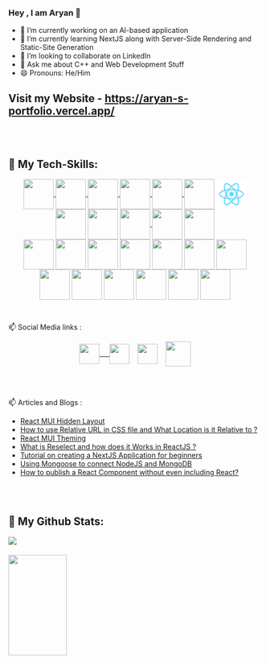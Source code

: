 ### Hey , I am Aryan 👋




- 🔭 I’m currently working on an AI-based application
- 🌱 I’m currently learning NextJS along with Server-Side Rendering and Static-Site Generation
- 👯 I’m looking to collaborate on LinkedIn
- 💬 Ask me about C++ and Web Development Stuff
- 😄 Pronouns: He/Him


## Visit my Website - https://aryan-s-portfolio.vercel.app/

<br>
<br>

## 🚀 My Tech-Skills:


<p align ="center"> 
    <a href="https://developer.mozilla.org/en-US/docs/Web/HTML" target="_blank"> <img align="center"src="https://img.icons8.com/color/48/000000/html-5.png" height="60" width="60"/> </a> 
    <a href="https://developer.mozilla.org/en-US/docs/Web/CSS" target="_blank"> <img align="center" src="https://img.icons8.com/color/48/000000/css3.png" height="60" width="60"/> </a> 
    <a href="https://getbootstrap.com" target="_blank"> <img align="center" src="https://img.icons8.com/color/48/000000/bootstrap.png" height="60" width="60"/> </a> 
    <a href="https://www.javascript.com/" target="_blank"> <img align="center" src="https://img.icons8.com/color/48/000000/javascript--v1.png" height="60" width="60"/> </a>
    <a href="https://www.geeksforgeeks.org/c-plus-plus/" target="_blank"><img align="center" src="https://img.icons8.com/color/48/000000/c-plus-plus-logo.png" height="60" width="60"/> </a>      
    <!--<a href="https://developer.android.com/courses?gclid=CjwKCAjwj42UBhAAEiwACIhADk0N9MLGaC0W_NdDiaykR-vchQ9ggSoidXae_tqVRbGUVniFAibkpBoCp2UQAvD_BwE" target="_blank"><img align="center" src="https://img.icons8.com/color/48/000000/android.png" height="60" width="60"/> </a> -->
    <a href="https://github.com/" target="_blank"><img align="center" src="https://img.icons8.com/color/48/000000/github--v3.png" height="60" width="60"/></a>
    <a href="https://reactjs.org/" target="_blank"> <img align="center"src="https://raw.githubusercontent.com/github/explore/80688e429a7d4ef2fca1e82350fe8e3517d3494d/topics/react/react.png" height="60" width="60"/></a> 
    <a href="https://code.visualstudio.com/" target="_blank"><img align="center" src="https://img.icons8.com/color/48/000000/visual-studio-code-2019.png" height="60" width="60"/></a> 
  <a href="https://www.mysql.com/" target="_blank"> <img align="center"src="https://img.icons8.com/color/48/000000/mysql.png" height="60" width="60"/></a> 
<!--   <a href="https://www.linux.org/" target="_blank"> <img align="center"src="https://img.icons8.com/color/48/000000/linux.png" height="60" width="60"/></a>  -->
    <a href="https://nodejs.org" target="_blank"> <img align="center" src="https://img.icons8.com/color/48/000000/nodejs.png" height="60" width="60"/> </a>
    <a href="https://nextjs.org/" target="_blank"> <img align="center"src="https://raw.githubusercontent.com/danielcranney/readme-generator/main/public/icons/skills/nextjs-colored-dark.svg" height="60" width="60"/></a>
    <a href="https://www.mongodb.com/brand-resources" target="_blank"> <img align="center"src="https://img.icons8.com/color/48/000000/mongodb.png" height="60" width="60"/></a>
<!--     <a href="https://nodejs.org" target="_blank"> <img align="center" src="https://res.cloudinary.com/practicaldev/image/fetch/s--GEOe8aLy--/c_imagga_scale,f_auto,fl_progressive,h_420,q_auto,w_1000/https://dev-to-uploads.s3.amazonaws.com/i/qgjn9fi1vff7thgbbecs.jpeg" height="60" width="110"/> </a> -->
    <br/>
    <a href="https://mui.com/" target="_blank"> <img align="center"src="https://raw.githubusercontent.com/danielcranney/readme-generator/main/public/icons/skills/materialui-colored.svg" height="60" width="60"/></a>
    <a href="https://redux.js.org/" target="_blank"> <img align="center"src="https://raw.githubusercontent.com/danielcranney/readme-generator/main/public/icons/skills/redux-colored.svg" height="60" width="60"/></a>
  <a href="https://tailwindcss.com/" target="_blank"> <img align="center"src="https://raw.githubusercontent.com/danielcranney/readme-generator/main/public/icons/skills/tailwindcss-colored.svg" height="60" width="60"/></a>
    <a href="https://tailwindcss.com/" target="_blank"> <img align="center"src="https://camo.githubusercontent.com/dd4b2422ed3bfc9da88c43d18550375c66f9584327dff7ecc19315ce50b96f07/68747470733a2f2f7777772e766563746f726c6f676f2e7a6f6e652f6c6f676f732f66697265626173652f66697265626173652d69636f6e2e737667" height="60" width="60"/></a>
    <a href="https://www.adobe.com/in/products/photoshop.html" target="_blank"> <img align="center"src="https://raw.githubusercontent.com/danielcranney/readme-generator/main/public/icons/skills/photoshop-colored.svg" height="60" width="60"/></a>
    <a href="https://webpack.js.org/" target="_blank"> <img align="center"src="https://raw.githubusercontent.com/danielcranney/readme-generator/main/public/icons/skills/webpack-colored.svg" height="60" width="60"/></a>
    <a href="https://dev.to/aryan_shourie" target="_blank"> <img align="center"src="https://raw.githubusercontent.com/danielcranney/readme-generator/main/public/icons/socials/devdotto-dark.svg" height="60" width="60"/></a>
    <a href="https://babeljs.io/" target="_blank"> <img align="center"src="https://raw.githubusercontent.com/danielcranney/readme-generator/main/public/icons/skills/babel-colored-dark.svg" height="60" width="60"/></a>
    <a href="https://medium.com/@shouriearyandev" target="_blank"> <img align="center"src="https://raw.githubusercontent.com/danielcranney/readme-generator/main/public/icons/socials/medium-dark.svg" height="60" width="60"/></a>
    <a href="https://stackoverflow.com/users/22260408/aryandev-shourie" target="_blank"> <img align="center"src="https://raw.githubusercontent.com/danielcranney/readme-generator/main/public/icons/socials/stackoverflow.svg" height="60" width="60"/></a>
    <a href="https://www.java.com/en/" target="_blank"> <img align="center"src="https://raw.githubusercontent.com/danielcranney/readme-generator/main/public/icons/skills/java-colored.svg" height="60" width="60"/></a>
    <a href="https://cloud.google.com/" target="_blank"> <img align="center"src="https://camo.githubusercontent.com/582944f6627732531ce1a2e20ad43538d1896e16a5f159ea28fd137dbb8e798a/68747470733a2f2f7777772e766563746f726c6f676f2e7a6f6e652f6c6f676f732f676f6f676c655f636c6f75642f676f6f676c655f636c6f75642d69636f6e2e737667" height="60" width="60"/></a>
    <a href="https://www.figma.com/" target="_blank"> <img align="center"src="https://raw.githubusercontent.com/danielcranney/readme-generator/main/public/icons/skills/figma-colored.svg" height="60" width="60"/></a>
</p>
<br>



📫 Social Media links :

<p align ="center">
<a href="https://www.linkedin.com/in/aryandev-shourie-175025229/"><img align="center" src="https://raw.githubusercontent.com/rahuldkjain/github-profile-readme-generator/master/src/images/icons/Social/linked-in-alt.svg" height="40" width="40" /> &nbsp; &nbsp;
<a href="https://www.instagram.com/aryan_shourie/"><img align="center" src="https://raw.githubusercontent.com/rahuldkjain/github-profile-readme-generator/master/src/images/icons/Social/instagram.svg" height="40" width="40" /></a>&nbsp; &nbsp;
<a href="https://www.facebook.com/aryandev.shourie/"><img align="center" src="https://raw.githubusercontent.com/rahuldkjain/github-profile-readme-generator/master/src/images/icons/Social/facebook.svg" height="40" width="40" /></a>&nbsp; &nbsp;
<a href = "mailto:shouriearyandev@gmail.com"><img align="center" src="https://img.icons8.com/color/50/000000/gmail-new.png" height="50" width="50" /><a>
 </p>

 <br><br>   

 📫 Articles and Blogs :
<ul>
    <li><a href="https://www.geeksforgeeks.org/react-mui-hidden-layout/">React MUI Hidden Layout</a></li>
    <li><a href="https://www.geeksforgeeks.org/how-to-use-relative-url-in-css-file-and-what-location-is-it-relative-to/">How to use Relative URL in CSS file and What Location is it Relative to ?</a></li>
    <li><a href="https://www.geeksforgeeks.org/react-mui-theming/">React MUI Theming</a></li>
    <li><a href="https://www.geeksforgeeks.org/what-is-reselect-and-how-does-it-works-in-reactjs/">What is Reselect and how does it Works in ReactJS ?</a></li>
    <li><a href="https://dev.to/aryan_shourie/tutorial-on-creating-a-nextjs-application-for-beginners-495f">Tutorial on creating a NextJS Application for beginners</a></li>
    <li><a href="https://dev.to/aryan_shourie/using-mongoose-to-connect-nodejs-and-mongodb-335h">Using Mongoose to connect NodeJS and MongoDB</a></li>
    <li><a href="https://dev.to/aryan_shourie/how-to-publish-a-react-component-without-even-including-react-3kg1">How to publish a React Component without even including React?</a></li>
</ul>
 <br><br>
 
 ## 🚀 My Github Stats:
    
 <a href="https://github.com/Aryan2727-debug">
    <!--<img width="48%" src="https://github-readme-stats.vercel.app/api?username=Aryan2727-debug&show_icons=true&theme=maroongold " />-->
 <img width="48%" src="https://github-readme-streak-stats.herokuapp.com/?user=Aryan2727-debug&theme=maroongold&hide_border=true&include_all_commits=true&hide_title=true" />
  <br>
  <br>
 <img   width="48%" height ="200px" left ="600px" align="center" src="https://github-readme-stats.vercel.app/api/top-langs/?username=Aryan2727-debug&layout=compact&theme=maroongold&hide_border=true&hide_title=true" />
<br> <br>
<!-- <img alt="Aryan's Activity Graph" src="https://activity-graph.herokuapp.com/graph?username=Aryan2727-debug&theme=chartreuse-dark"></a> -->


